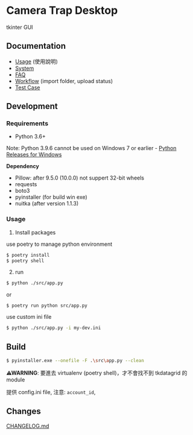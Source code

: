# Camera Trap Desktop

tkinter GUI

## Documentation

- [Usage](./docs/usage.rst) (使用說明)
- [System](./docs/system-design.rst)
- [FAQ](./docs/test-case.rst)
- [Workflow](./docs/workflow.md) (import folder, upload status)
- [Test Case](./docs/test-case.rst)


## Development

### Requirements

- Python 3.6+

Note: Python 3.9.6 cannot be used on Windows 7 or earlier - [Python Releases for Windows](https://www.python.org/downloads/windows/)

**Dependency**
- Pillow: after 9.5.0 (10.0.0) not suppert 32-bit wheels
- requests
- boto3
- pyinstaller (for build win exe)
- nuitka (after version 1.1.3)

### Usage

1. Install packages

use poetry to manage python environment

```sh
$ poetry install
$ poetry shell
```

2. run

```sh
$ python ./src/app.py
```

or

```
$ poetry run python src/app.py
```

use custom ini file

```sh
$ python ./src/app.py -i my-dev.ini
```

## Build

```sh
$ pyinstaller.exe --onefile -F .\src\app.py --clean
```
**⚠WARNING**: 要進去 virtualenv (poetry shell)，才不會找不到 tkdatagrid 的 module

提供 config.ini file, 注意: `account_id`,

## Changes

[CHANGELOG.md](CHANGELOG.md)
